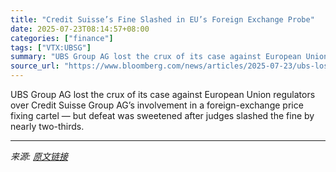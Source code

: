 ```yaml
---
title: "Credit Suisse’s Fine Slashed in EU’s Foreign Exchange Probe"
date: 2025-07-23T08:14:57+08:00
categories: ["finance"]
tags: ["VTX:UBSG"]
summary: "UBS Group AG lost the crux of its case against European Union regulators over Credit Suisse Group AG’s involvement in a foreign-exchange price fixing cartel &mdash; but defeat was sweetened after judg"
source_url: "https://www.bloomberg.com/news/articles/2025-07-23/ubs-loses-eu-fight-over-credit-suisse-s-role-in-sterling-lads"
---
```


UBS Group AG lost the crux of its case against European Union regulators over Credit Suisse Group AG’s involvement in a foreign-exchange price fixing cartel &mdash; but defeat was sweetened after judges slashed the fine by nearly two-thirds.

---

*来源: [原文链接](https://www.bloomberg.com/news/articles/2025-07-23/ubs-loses-eu-fight-over-credit-suisse-s-role-in-sterling-lads)*
